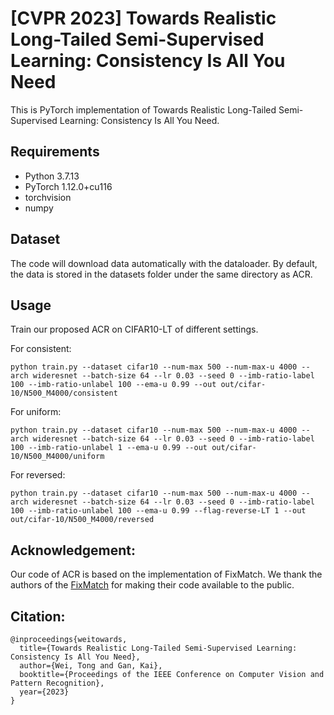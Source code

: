# [CVPR 2023] Towards Realistic Long-Tailed Semi-Supervised Learning: Consistency Is All You Need

This is PyTorch implementation of Towards Realistic Long-Tailed Semi-Supervised Learning: Consistency Is All You Need.



## Requirements

- Python 3.7.13
- PyTorch 1.12.0+cu116
- torchvision
- numpy



## Dataset

The code will download data automatically with the dataloader.  By default, the data is stored in the datasets folder under the same directory as ACR.



## Usage

Train our proposed ACR on CIFAR10-LT of different settings.

For consistent:

```
python train.py --dataset cifar10 --num-max 500 --num-max-u 4000 --arch wideresnet --batch-size 64 --lr 0.03 --seed 0 --imb-ratio-label 100 --imb-ratio-unlabel 100 --ema-u 0.99 --out out/cifar-10/N500_M4000/consistent
```

For uniform:

```
python train.py --dataset cifar10 --num-max 500 --num-max-u 4000 --arch wideresnet --batch-size 64 --lr 0.03 --seed 0 --imb-ratio-label 100 --imb-ratio-unlabel 1 --ema-u 0.99 --out out/cifar-10/N500_M4000/uniform
```

For reversed:

```
python train.py --dataset cifar10 --num-max 500 --num-max-u 4000 --arch wideresnet --batch-size 64 --lr 0.03 --seed 0 --imb-ratio-label 100 --imb-ratio-unlabel 100 --ema-u 0.99 --flag-reverse-LT 1 --out out/cifar-10/N500_M4000/reversed
```

## Acknowledgement:
Our code of ACR is based on the implementation of FixMatch. We thank the authors of the [FixMatch](https://github.com/kekmodel/FixMatch-pytorch) for making their code available to the public.



## Citation:
```
@inproceedings{weitowards,
  title={Towards Realistic Long-Tailed Semi-Supervised Learning: Consistency Is All You Need},
  author={Wei, Tong and Gan, Kai},
  booktitle={Proceedings of the IEEE Conference on Computer Vision and Pattern Recognition},
  year={2023}
}
```


